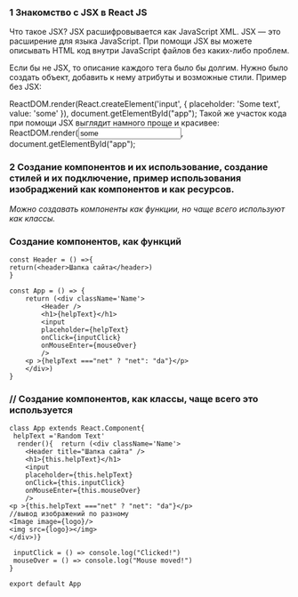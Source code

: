 ### 1  Знакомство с JSX в React JS


Что такое JSX?
JSX расшифровывается как JavaScript XML. JSX — это расширение для языка JavaScript. При помощи JSX вы можете описывать HTML код внутри JavaScript файлов без каких-либо проблем.

Если бы не JSX, то описание каждого тега было бы долгим. Нужно было создать объект, добавить к нему атрибуты и возможные стили. Пример без JSX:

ReactDOM.render(React.createElement('input', {
	placeholder: 'Some text', 
	value: 'some'
}), document.getElementById("app");
Такой же участок кода при помощи JSX выглядит намного проще и красивее:
 ReactDOM.render(<input placeholder='Some text' value='some' />, document.getElementById("app");


### 2 Создание компонентов и их использование, создание стилей и их подключение, пример использования изобраджений как компонентов и как ресурсов.

_Можно создавать компоненты как функции, но чаще всего используют как классы._ 

### Создание компонентов, как функций

```
const Header = () =>{
return(<header>Шапка сайта</header>)
}

const App = () => {
    return (<div className='Name'>
        <Header />
        <h1>{helpText}</h1>
        <input 
        placeholder={helpText}
        onClick={inputClick}
        onMouseEnter={mouseOver}
        />
    <p >{helpText ==="net" ? "net": "da"}</p>
    </div>)
}
```

### // Создание компонентов, как классы, чаще всего это используется

```
class App extends React.Component{  
 helpText ='Random Text'
  render(){  return (<div className='Name'>
    <Header title="Шапка сайта" />
    <h1>{this.helpText}</h1>
    <input 
    placeholder={this.helpText}
    onClick={this.inputClick}
    onMouseEnter={this.mouseOver}
    />
<p >{this.helpText ==="net" ? "net": "da"}</p>
//вывод изображений по разному
<Image image={logo}/>
<img src={logo}></img>
</div>)}

 inputClick = () => console.log("Clicked!")
 mouseOver = () => console.log("Mouse moved!")
}

export default App
```